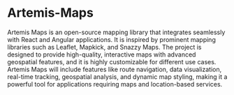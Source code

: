 # Artemis-Maps
Artemis Maps is an open-source mapping library that integrates seamlessly with React and Angular applications. It is inspired by prominent mapping libraries such as Leaflet, Mapkick, and Snazzy Maps. The project is designed to provide high-quality, interactive maps with advanced geospatial features, and it is highly customizable for different use cases.
Artemis Maps will include features like route navigation, data visualization, real-time tracking, geospatial analysis, and dynamic map styling, making it a powerful tool for applications requiring maps and location-based services.

